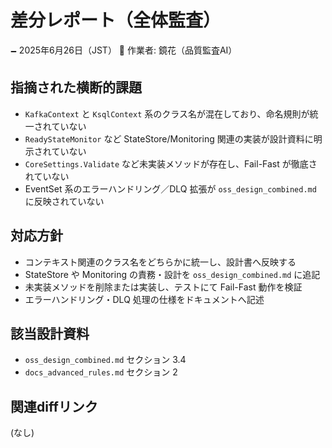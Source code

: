 # 差分レポート（全体監査）

🗕 2025年6月26日（JST）
🧐 作業者: 鏡花（品質監査AI）

## 指摘された横断的課題

- `KafkaContext` と `KsqlContext` 系のクラス名が混在しており、命名規則が統一されていない
- `ReadyStateMonitor` など StateStore/Monitoring 関連の実装が設計資料に明示されていない
- `CoreSettings.Validate` など未実装メソッドが存在し、Fail-Fast が徹底されていない
- EventSet 系のエラーハンドリング／DLQ 拡張が `oss_design_combined.md` に反映されていない

## 対応方針

- コンテキスト関連のクラス名をどちらかに統一し、設計書へ反映する
- StateStore や Monitoring の責務・設計を `oss_design_combined.md` に追記
- 未実装メソッドを削除または実装し、テストにて Fail-Fast 動作を検証
- エラーハンドリング・DLQ 処理の仕様をドキュメントへ記述

## 該当設計資料

- `oss_design_combined.md` セクション 3.4
- `docs_advanced_rules.md` セクション 2

## 関連diffリンク

(なし)
